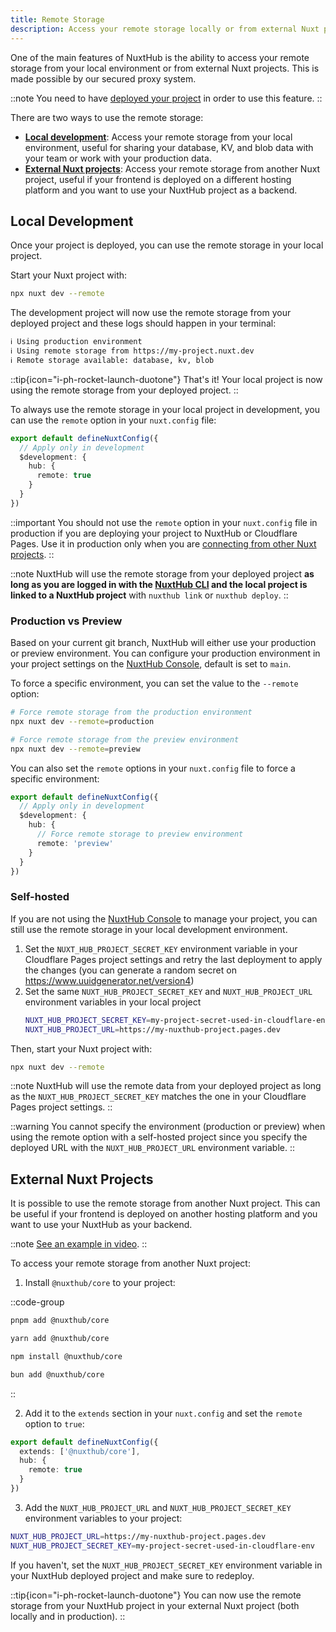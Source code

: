 ```yaml
---
title: Remote Storage
description: Access your remote storage locally or from external Nuxt projects with our secured proxy.
---
```


One of the main features of NuxtHub is the ability to access your remote storage from your local environment or from external Nuxt projects. This is made possible by our secured proxy system.

::note
You need to have [deployed your project](/docs/getting-started/deploy) in order to use this feature.
::

There are two ways to use the remote storage:
- [**Local development**](#local-development): Access your remote storage from your local environment, useful for sharing your database, KV, and blob data with your team or work with your production data.
- [**External Nuxt projects**](#external-nuxt-projects): Access your remote storage from another Nuxt project, useful if your frontend is deployed on a different hosting platform and you want to use your NuxtHub project as a backend.

## Local Development

Once your project is deployed, you can use the remote storage in your local project.

Start your Nuxt project with:

```bash [Terminal]
npx nuxt dev --remote
```

The development project will now use the remote storage from your deployed project and these logs should happen in your terminal:

```bash
ℹ Using production environment
ℹ Using remote storage from https://my-project.nuxt.dev
ℹ Remote storage available: database, kv, blob
```

::tip{icon="i-ph-rocket-launch-duotone"}
That's it! Your local project is now using the remote storage from your deployed project.
::

To always use the remote storage in your local project in development, you can use the `remote` option in your `nuxt.config` file:

```ts [nuxt.config.ts]
export default defineNuxtConfig({
  // Apply only in development
  $development: {
    hub: {
      remote: true
    }
  }
})
```

::important
You should not use the `remote` option in your `nuxt.config` file in production if you are deploying your project to NuxtHub or Cloudflare Pages. Use it in production only when you are [connecting from other Nuxt projects](#other-nuxt-projects).
::

::note
NuxtHub will use the remote storage from your deployed project **as long as you are logged in with the [NuxtHub CLI](https://github.com/nuxt-hub/cli) and the local project is linked to a NuxtHub project** with `nuxthub link` or `nuxthub deploy`.
::

### Production vs Preview

Based on your current git branch, NuxtHub will either use your production or preview environment. You can configure your production environment in your project settings on the [NuxtHub Console](https://console.hub.nuxt.com), default is set to `main`.

To force a specific environment, you can set the value to the `--remote` option:

```bash [Terminal]
# Force remote storage from the production environment
npx nuxt dev --remote=production

# Force remote storage from the preview environment
npx nuxt dev --remote=preview
```

You can also set the `remote` options in your `nuxt.config` file to force a specific environment:

```ts [nuxt.config.ts]
export default defineNuxtConfig({
  // Apply only in development
  $development: {
    hub: {
      // Force remote storage to preview environment
      remote: 'preview'
    }
  }
})
```

### Self-hosted

If you are not using the [NuxtHub Console](https://console.hub.nuxt.com) to manage your project, you can still use the remote storage in your local development environment.

1. Set the `NUXT_HUB_PROJECT_SECRET_KEY` environment variable in your Cloudflare Pages project settings and retry the last deployment to apply the changes (you can generate a random secret on https://www.uuidgenerator.net/version4)
2. Set the same `NUXT_HUB_PROJECT_SECRET_KEY` and `NUXT_HUB_PROJECT_URL` environment variables in your local project
    ```bash [.env]
    NUXT_HUB_PROJECT_SECRET_KEY=my-project-secret-used-in-cloudflare-env
    NUXT_HUB_PROJECT_URL=https://my-nuxthub-project.pages.dev
    ```

Then, start your Nuxt project with:

```bash [Terminal]
npx nuxt dev --remote
```

::note
NuxtHub will use the remote data from your deployed project as long as the `NUXT_HUB_PROJECT_SECRET_KEY` matches the one in your Cloudflare Pages project settings.
::

::warning
You cannot specify the environment (production or preview) when using the remote option with a self-hosted project since you specify the deployed URL with the `NUXT_HUB_PROJECT_URL` environment variable.
::

## External Nuxt Projects

It is possible to use the remote storage from another Nuxt project. This can be useful if your frontend is deployed on another hosting platform and you want to use your NuxtHub as your backend.

::note
[See an example in video](https://twitter.com/Atinux/status/1766622889992757317).
::

To access your remote storage from another Nuxt project:

1. Install `@nuxthub/core` to your project:

::code-group
```bash [pnpm]
pnpm add @nuxthub/core
```
```bash [yarn]
yarn add @nuxthub/core
```
```bash [npm]
npm install @nuxthub/core
```
```bash [bun]
bun add @nuxthub/core
```
::

2. Add it to the `extends` section in your `nuxt.config` and set the `remote` option to `true`:

```ts [nuxt.config.ts]
export default defineNuxtConfig({
  extends: ['@nuxthub/core'],
  hub: {
    remote: true
  }
})
```

3. Add the `NUXT_HUB_PROJECT_URL` and `NUXT_HUB_PROJECT_SECRET_KEY` environment variables to your project:

```bash [.env]
NUXT_HUB_PROJECT_URL=https://my-nuxthub-project.pages.dev
NUXT_HUB_PROJECT_SECRET_KEY=my-project-secret-used-in-cloudflare-env
```

If you haven't, set the `NUXT_HUB_PROJECT_SECRET_KEY` environment variable in your NuxtHub deployed project and make sure to redeploy.

::tip{icon="i-ph-rocket-launch-duotone"}
You can now use the remote storage from your NuxtHub project in your external Nuxt project (both locally and in production).
::
